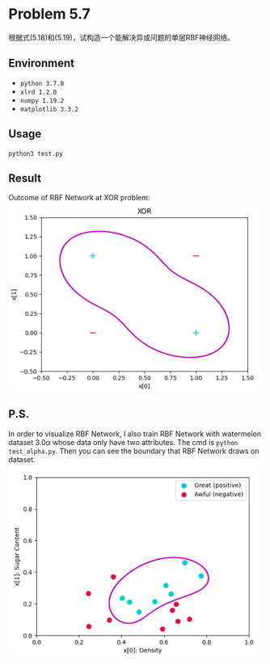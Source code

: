 # Problem 5.7
根据式(5.18)和(5.19)，试构造一个能解决异或问题的单层RBF神经网络。

## Environment
- `python 3.7.0`  
- `xlrd 1.2.0`  
- `numpy 1.19.2`  
- `matplotlib 3.3.2`  

## Usage
```Shell
python3 test.py
```

## Result
Outcome of RBF Network at XOR problem:  
![image](./output.png)  

## P.S.
In order to visualize RBF Network, I also train RBF Network with watermelon dataset 3.0α whose data only have two attributes. The cmd is ```python test_alpha.py```. Then you can see the boundary that RBF Network draws on dataset.  
![image](./output_3.0alpha.png)  
